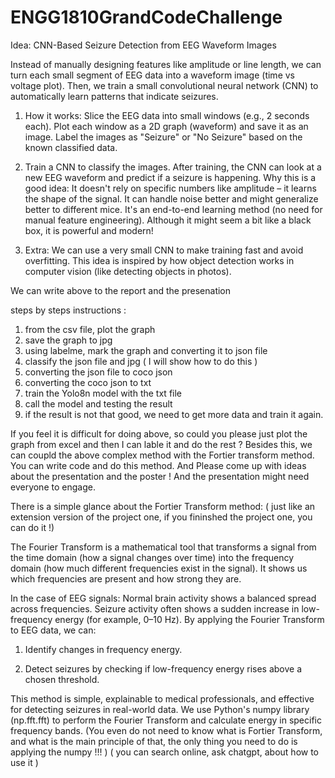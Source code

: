 # ENGG1810GrandCodeChallenge
Idea: CNN-Based Seizure Detection from EEG Waveform Images

Instead of manually designing features like amplitude or line length,
we can turn each small segment of EEG data into a waveform image (time vs voltage plot).
Then, we train a small convolutional neural network (CNN) to automatically learn patterns that indicate seizures.

1. How it works:
Slice the EEG data into small windows (e.g., 2 seconds each).
Plot each window as a 2D graph (waveform) and save it as an image.
Label the images as "Seizure" or "No Seizure" based on the known classified data.

2. Train a CNN to classify the images.
After training, the CNN can look at a new EEG waveform and predict if a seizure is happening.
Why this is a good idea:
It doesn't rely on specific numbers like amplitude – it learns the shape of the signal.
It can handle noise better and might generalize better to different mice.
It's an end-to-end learning method (no need for manual feature engineering).
Although it might seem a bit like a black box, it is powerful and modern!

3. Extra:
We can use a very small CNN to make training fast and avoid overfitting.
This idea is inspired by how object detection works in computer vision (like detecting objects in photos).


We can write above to the report and the presenation 

steps by steps instructions :

1. from the csv file, plot the graph
2. save the graph to jpg
3. using labelme, mark the graph and converting it to json file
4. classify the json file and jpg ( I will show how to do this )
5. converting the json file to coco json
6. converting the coco json to txt
7. train the Yolo8n model with the txt file
8. call the model and testing the result
9. if the result is not that good, we need to get more data and train it again.



If you feel it is difficult for doing above, so could you please just plot the graph from excel and then I can lable it and do the rest ? Besides this, we can coupld the above complex method with the Fortier transform method. You can write code and do this method. And Please come up with ideas about the presentation and the poster ! And the presentation might need everyone to engage.


There is a simple glance about the Fortier Transform method: ( just like an extension version of the project one, if you fininshed the project one, you can do it !)


The Fourier Transform is a mathematical tool that transforms a signal from the time domain (how a signal changes over time) into the frequency domain (how much different frequencies exist in the signal). It shows us which frequencies are present and how strong they are.

In the case of EEG signals:
Normal brain activity shows a balanced spread across frequencies.
Seizure activity often shows a sudden increase in low-frequency energy (for example, 0–10 Hz).
By applying the Fourier Transform to EEG data, we can:

1. Identify changes in frequency energy.

2. Detect seizures by checking if low-frequency energy rises above a chosen threshold.

This method is simple, explainable to medical professionals, and effective for detecting seizures in real-world data.
We use Python's numpy library (np.fft.fft) to perform the Fourier Transform and calculate energy in specific frequency bands. (You even do not need to know what is Fortier Transform, and what is the main principle of that, the only thing you need to do is applying the numpy !!! )  ( you can search online, ask chatgpt, about how to use it )



